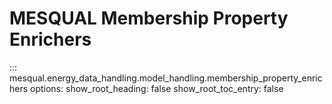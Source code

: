 # MESQUAL Membership Property Enrichers
::: mesqual.energy_data_handling.model_handling.membership_property_enrichers
    options:
        show_root_heading: false
        show_root_toc_entry: false